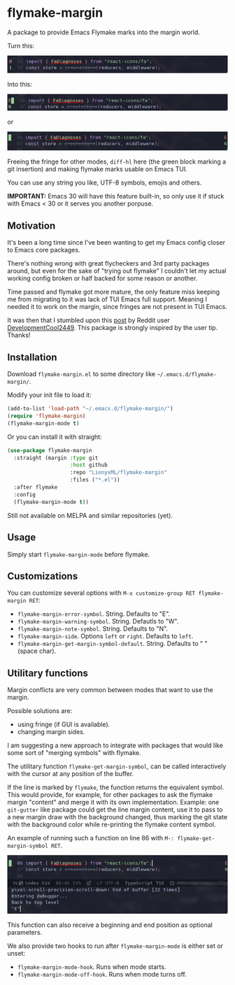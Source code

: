 # flymake-margin

A package to provide Emacs Flymake marks into the margin world.

Turn this:

![flymake-mode](imgs/demo01.png)

Into this:

![flymake-margin-mode](imgs/demo02.png)

or 

![flymake-margin-mode](imgs/demo03.png)

Freeing the fringe for other modes, `diff-hl` here (the green block marking
a git insertion) and making flymake marks usable on Emacs TUI. 

You can use any string you like, UTF-8 symbols, emojis and others.

**IMPORTANT:** Emacs 30 will have this feature built-in, so only use it
if stuck with Emacs < 30 or it serves you another porpuse.


## Motivation

It's been a long time since I've been wanting to get my Emacs config 
closer to Emacs core packages.


There's nothing wrong with great flycheckers and 3rd party packages around, 
but even for the sake of "trying out flymake" I couldn't let my actual working 
config broken or half backed for some reason or another.


Time passed and flymake got more mature, the only feature miss keeping me from migrating
to it was lack of TUI Emacs full support. Meaning I needed it to work on the margin,
since fringes are not present in TUI Emacs.


It was then that I stumbled upon this [post](
https://www.reddit.com/r/emacs/comments/1bawdau/making_flymake_supports_error_indicators_in_margin/)
by Reddit user [DevelopmentCool2449](https://www.reddit.com/user/DevelopmentCool2449/).
This package is strongly inspired by the user tip. Thanks!


## Installation

Download `flymake-margin.el` to some directory like `~/.emacs.d/flymake-margin/`.


Modify your init file to load it:

```lisp
(add-to-list 'load-path "~/.emacs.d/flymake-margin/")
(require 'flymake-margin)
(flymake-margin-mode t)
```

Or you can install it with straight:

```lisp
(use-package flymake-margin
  :straight (margin :type git
                    :host github
                    :repo "LionyxML/flymake-margin"
                    :files ("*.el"))
  :after flymake
  :config
  (flymake-margin-mode t))
```

Still not available on MELPA and similar repositories (yet).


## Usage

Simply start `flymake-margin-mode` before flymake.


## Customizations

You can customize several options with `M-x customize-group RET flymake-margin RET`:


- `flymake-margin-error-symbol`. String. Defaults to "E".
- `flymake-margin-warning-symbol`. String. Defautls to "W".
- `flymake-margin-note-symbol`. String. Defaults to "N".
- `flymake-margin-side`. Options `left` or `right`. Defaults to `left`.
- `flymake-margin-get-margin-symbol-default`. String. Defaults to " " (space char).


## Utilitary functions

Margin conflicts are very common between modes that want to use the margin.


Possible solutions are: 
- using fringe (if GUI is available).
- changing margin sides.


I am suggesting a new approach to integrate with packages that would like some
sort of "merging symbols" with flymake.


The utilitary function `flymake-get-margin-symbol`, can be called interactively with
the cursor at any position of the buffer.


If the line is marked by `flymake`, the function returns the equivalent symbol. This
would provide, for example, for other packages to ask the flymake margin "content" 
and merge it with its own implementation. Example: one `git-gutter` like package
could get the line margin content, use it to pass to a new margin draw with the
background changed, thus marking the git state with the background color while
re-printing the flymake content symbol.


An example of running such a function on line 86 with `M-: flymake-get-margin-symbol RET`.


![flymake-mode](imgs/demo04.png)


This function can also receive a beginning and end position as optional parameters.


We also provide two hooks to run after `flymake-margin-mode` is either set or unset:


- `flymake-margin-mode-hook`. Runs when mode starts.
- `flymake-margin-mode-off-hook`. Runs when mode turns off.
